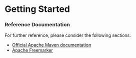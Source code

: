 # Getting Started

### Reference Documentation
For further reference, please consider the following sections:

* [Official Apache Maven documentation](https://maven.apache.org/guides/index.html)
* [Apache Freemarker](https://docs.spring.io/spring-boot/docs/{bootVersion}/reference/htmlsingle/#boot-features-spring-mvc-template-engines)

